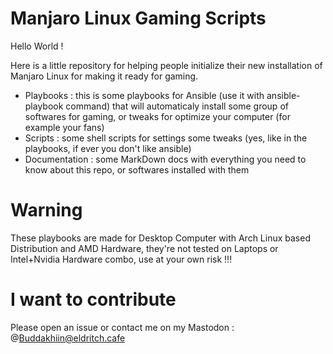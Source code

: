 # Manjaro Linux Gaming Scripts

Hello World !

Here is a little repository for helping people initialize their new installation of Manjaro Linux for making it ready for gaming.

- Playbooks : this is some playbooks for Ansible (use it with ansible-playbook command) that will automaticaly install some group of softwares for gaming, or tweaks for optimize your computer (for example your fans)
- Scripts : some shell scripts for settings some tweaks (yes, like in the playbooks, if ever you don't like ansible)
- Documentation : some MarkDown docs with everything you need to know about this repo, or softwares installed with them

# Warning

These playbooks are made for Desktop Computer with Arch Linux based Distribution and AMD Hardware, they're not tested on Laptops or Intel+Nvidia Hardware combo, use at your own risk !!!

# I want to contribute

Please open an issue or contact me on my Mastodon : @Buddakhiin@eldritch.cafe
